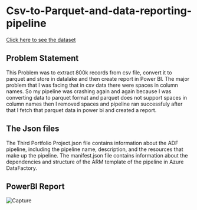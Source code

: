 # Csv-to-Parquet-and-data-reporting-pipeline
[Click here to see the dataset](https://www.kaggle.com/datasets/brittonbutler2/usa-business-entity-salescredit-data)
## Problem Statement
This Problem was to extract 800k records from csv file, convert it to parquet and store in datalake and then create report in Power BI. The major problem that I was facing that in csv data there were spaces in column names. So my pipeline was crashing again and again because I was converting data to parquet format and parquet does not support spaces in column names then I removed spaces and pipeline ran successfuly after that I fetch that parquet data
 in power bi and created a report.
  ## The Json files
 The Third Portfolio Project.json file contains information about the ADF pipeline, including the pipeline name, description, and the resources that make up the pipeline. The manifest.json file contains information about the dependencies and structure of the ARM template of the pipeline in Azure DataFactory.
 ## PowerBI Report
 ![Capture](https://user-images.githubusercontent.com/123824748/236014955-97eca896-489a-488a-881b-1506bd218697.PNG)

 



